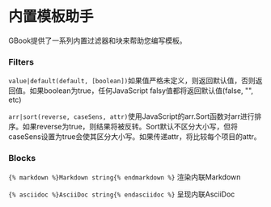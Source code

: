 # 内置模板助手

GBook提供了一系列内置过滤器和块来帮助您编写模板。

### Filters

`value|default(default, [boolean])`如果值严格未定义，则返回默认值，否则返回值。如果boolean为true，任何JavaScript falsy值都将返回默认值(false, "", etc)

`arr|sort(reverse, caseSens, attr)`使用JavaScript的arr.Sort函数对arr进行排序。如果reverse为true，则结果将被反转。Sort默认不区分大小写，但将caseSens设置为true会使其区分大小写。如果传递attr，将比较每个项目的attr。

### Blocks

`{% markdown %}Markdown string{% endmarkdown %}`
渲染内联Markdown

`{% asciidoc %}AsciiDoc string{% endasciidoc %}`
呈现内联AsciiDoc
